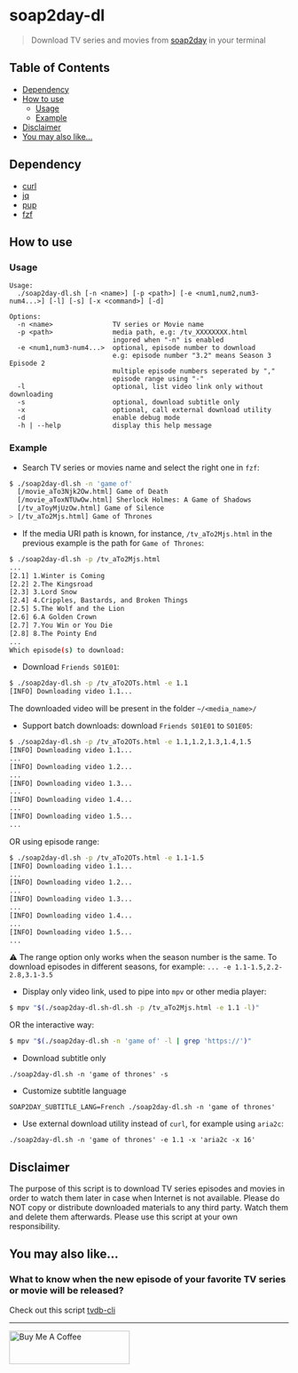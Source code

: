 # soap2day-dl

> Download TV series and movies from [soap2day](https://soap2day.to/) in your terminal

## Table of Contents

- [Dependency](#dependency)
- [How to use](#how-to-use)
  - [Usage](#usage)
  - [Example](#example)
- [Disclaimer](#disclaimer)
- [You may also like...](#you-may-also-like)

## Dependency

- [curl](https://curl.haxx.se/download.html)
- [jq](https://stedolan.github.io/jq/)
- [pup](https://github.com/EricChiang/pup)
- [fzf](https://github.com/junegunn/fzf)

## How to use

### Usage

```
Usage:
  ./soap2day-dl.sh [-n <name>] [-p <path>] [-e <num1,num2,num3-num4...>] [-l] [-s] [-x <command>] [-d]

Options:
  -n <name>               TV series or Movie name
  -p <path>               media path, e.g: /tv_XXXXXXXX.html
                          ingored when "-n" is enabled
  -e <num1,num3-num4...>  optional, episode number to download
                          e.g: episode number "3.2" means Season 3 Episode 2
                          multiple episode numbers seperated by ","
                          episode range using "-"
  -l                      optional, list video link only without downloading
  -s                      optional, download subtitle only
  -x                      optional, call external download utility
  -d                      enable debug mode
  -h | --help             display this help message
```

### Example

- Search TV series or movies name and select the right one in `fzf`:

```bash
$ ./soap2day-dl.sh -n 'game of'
  [/movie_aTo3Njk2Ow.html] Game of Death
  [/movie_aToxNTUwOw.html] Sherlock Holmes: A Game of Shadows
  [/tv_aToyMjUzOw.html] Game of Silence
> [/tv_aTo2Mjs.html] Game of Thrones
```

- If the media URI path is known, for instance, `/tv_aTo2Mjs.html` in the previous example is the path for `Game of Thrones`:

```bash
$ ./soap2day-dl.sh -p /tv_aTo2Mjs.html
...
[2.1] 1.Winter is Coming
[2.2] 2.The Kingsroad
[2.3] 3.Lord Snow
[2.4] 4.Cripples, Bastards, and Broken Things
[2.5] 5.The Wolf and the Lion
[2.6] 6.A Golden Crown
[2.7] 7.You Win or You Die
[2.8] 8.The Pointy End
...
Which episode(s) to download:
```

- Download `Friends S01E01`:

```bash
$ ./soap2day-dl.sh -p /tv_aTo2OTs.html -e 1.1
[INFO] Downloading video 1.1...
```

The downloaded video will be present in the folder `~/<media_name>/`

- Support batch downloads: download `Friends S01E01` to `S01E05`:

```bash
$ ./soap2day-dl.sh -p /tv_aTo2OTs.html -e 1.1,1.2,1.3,1.4,1.5
[INFO] Downloading video 1.1...
...
[INFO] Downloading video 1.2...
...
[INFO] Downloading video 1.3...
...
[INFO] Downloading video 1.4...
...
[INFO] Downloading video 1.5...
...
```

OR using episode range:

```bash
$ ./soap2day-dl.sh -p /tv_aTo2OTs.html -e 1.1-1.5
[INFO] Downloading video 1.1...
...
[INFO] Downloading video 1.2...
...
[INFO] Downloading video 1.3...
...
[INFO] Downloading video 1.4...
...
[INFO] Downloading video 1.5...
...
```

:warning: The range option only works when the season number is the same. To download episodes in different seasons, for example: `... -e 1.1-1.5,2.2-2.8,3.1-3.5`

- Display only video link, used to pipe into `mpv` or other media player:

```bash
$ mpv "$(./soap2day-dl.sh-dl.sh -p /tv_aTo2Mjs.html -e 1.1 -l)"
```

OR the interactive way:

```bash
$ mpv "$(./soap2day-dl.sh -n 'game of' -l | grep 'https://')"
```

- Download subtitle only

```
./soap2day-dl.sh -n 'game of thrones' -s
```

- Customize subtitle language

```
SOAP2DAY_SUBTITLE_LANG=French ./soap2day-dl.sh -n 'game of thrones'
```

- Use external download utility instead of `curl`, for example using `aria2c`:

```
./soap2day-dl.sh -n 'game of thrones' -e 1.1 -x 'aria2c -x 16'
```

## Disclaimer

The purpose of this script is to download TV series episodes and movies in order to watch them later in case when Internet is not available. Please do NOT copy or distribute downloaded materials to any third party. Watch them and delete them afterwards. Please use this script at your own responsibility.

## You may also like...

### What to know when the new episode of your favorite TV series or movie will be released?

Check out this script [tvdb-cli](https://github.com/KevCui/tvdb-cli)

---

<a href="https://www.buymeacoffee.com/kevcui" target="_blank"><img src="https://cdn.buymeacoffee.com/buttons/v2/default-orange.png" alt="Buy Me A Coffee" height="60px" width="217px"></a>